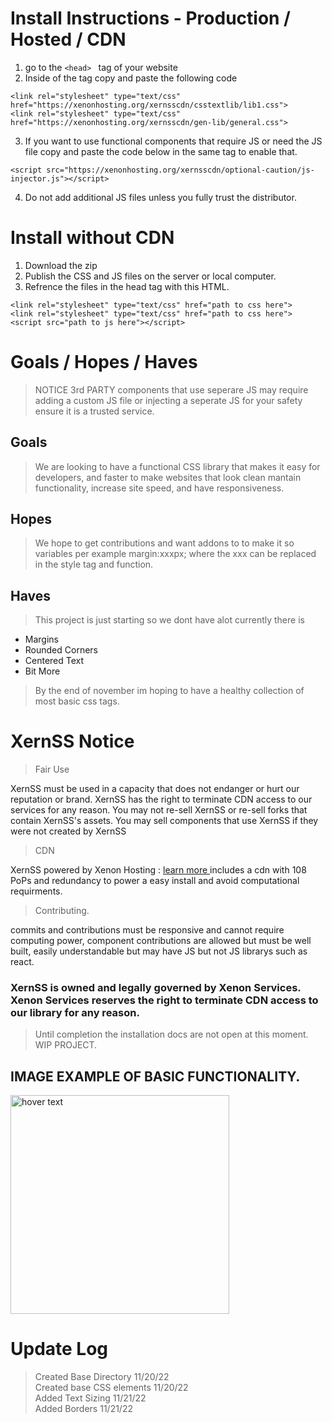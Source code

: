 # Install Instructions - Production / Hosted / CDN

1. go to the ```<head> ``` tag of your website
2. Inside of the tag copy and paste the following code
```
<link rel="stylesheet" type="text/css" href="https://xenonhosting.org/xernsscdn/csstextlib/lib1.css">
<link rel="stylesheet" type="text/css" href="https://xenonhosting.org/xernsscdn/gen-lib/general.css"> 
```

3. If you want to use functional components that require JS or need the JS file copy and paste the code below in the same tag to enable that.

```<script src="https://xenonhosting.org/xernsscdn/optional-caution/js-injector.js"></script> ```

4. Do not add additional JS files unless you fully trust the distributor.

# Install without CDN

1. Download the zip 
2. Publish the CSS and JS files on the server or local computer.
3. Refrence the files in the head tag with this HTML.

```
<link rel="stylesheet" type="text/css" href="path to css here">
<link rel="stylesheet" type="text/css" href="path to css here"> 
<script src="path to js here"></script>
```


# Goals / Hopes / Haves

> NOTICE
> 3rd PARTY components that use seperare JS may require adding a custom JS file or injecting a seperate JS for your safety ensure it is a trusted service.

## Goals

> We are looking to have a functional CSS library that makes it easy for developers, and faster to make websites that look clean mantain functionality, increase site speed, and have responsiveness. 

## Hopes

> We hope to get contributions and want addons to to make it so variables per example margin:xxxpx; where the xxx can be replaced in the style tag and function.

## Haves

> This project is just starting so we dont have alot currently there is

* Margins
* Rounded Corners
* Centered Text
* Bit More

> By the end of november im hoping to have a healthy collection of most basic css tags. 


# XernSS Notice

> Fair Use

XernSS must be used in a capacity that does not endanger or hurt our reputation or brand.
XernSS has the right to terminate CDN access to our services for any reason. 
You may not re-sell XernSS or re-sell forks that contain XernSS's assets.
You may sell components that use XernSS if they were not created by XernSS


> CDN

XernSS powered by Xenon Hosting : <a href="https://xenonhosting.org"> learn more </a> includes a cdn with 108 PoPs and redundancy to power a easy install and avoid computational requirments.

> Contributing.

commits and contributions must be responsive and cannot require computing power, component contributions are allowed but must be well built, easily understandable but may  have JS but not JS librarys such as react.


### XernSS is owned and legally governed by Xenon Services. Xenon Services reserves the right to terminate CDN access to our library for any reason.

> Until completion the installation docs are not open at this moment. WIP PROJECT.


## IMAGE EXAMPLE OF BASIC FUNCTIONALITY.

  <img src="https://i.gyazo.com/f46afc8b7463ada13febfd9ac140412e.png" width="350" title="hover text">

# Update Log

> Created Base Directory 11/20/22 <br>
> Created base CSS elements 11/20/22 <br>
> Added Text Sizing 11/21/22 <br>
> Added Borders 11/21/22
